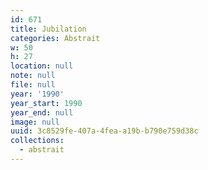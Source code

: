 ```yaml
---
id: 671
title: Jubilation
categories: Abstrait
w: 50
h: 27
location: null
note: null
file: null
year: '1990'
year_start: 1990
year_end: null
image: null
uuid: 3c8529fe-407a-4fea-a19b-b790e759d38c
collections:
  - abstrait
---
```


